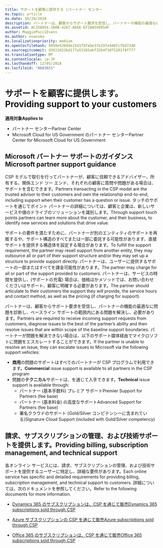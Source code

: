 ```yaml
---
title: サポートを顧客に提供する |パートナー センター
ms.topic: article
ms.date: 10/29/2018
description: パートナーは、顧客からサポート要求を受信し、パートナーの機能の最適なに問題を診断し、ベースライン サポートの範囲内にある問題を解決し、必要があります。
ms.assetid: AC358854-1B0B-4267-A66E-EF28A549954F
author: MaggiePucciEvans
ms.author: evansma
ms.localizationpriority: medium
ms.openlocfilehash: 5050e4269de15d1f0fabe37e297e440fcfbd73d8
ms.sourcegitcommit: d3613d23bd177a53381ebf32b4f1075201f8f7f7
ms.translationtype: MT
ms.contentlocale: ja-JP
ms.lasthandoff: 12/05/2018
ms.locfileid: "8683651"
---
```

# <a name="providing-support-to-your-customers"></a><span data-ttu-id="a211d-103">サポートを顧客に提供します。</span><span class="sxs-lookup"><span data-stu-id="a211d-103">Providing support to your customers</span></span>

**<span data-ttu-id="a211d-104">適用対象</span><span class="sxs-lookup"><span data-stu-id="a211d-104">Applies to</span></span>**

-  <span data-ttu-id="a211d-105">パートナー センター</span><span class="sxs-lookup"><span data-stu-id="a211d-105">Partner Center</span></span>
-  <span data-ttu-id="a211d-106">Microsoft Cloud for US Government のパートナー センター</span><span class="sxs-lookup"><span data-stu-id="a211d-106">Partner Center for Microsoft Cloud for US Government</span></span>


## <a name="microsoft-partner-support-guidance"></a><span data-ttu-id="a211d-107">Microsoft パートナー サポートのガイダンス</span><span class="sxs-lookup"><span data-stu-id="a211d-107">Microsoft partner support guidance</span></span>

<span data-ttu-id="a211d-108">CSP モデルで取引を行ってパートナーが、顧客に信頼できるアドバイザー、所有する、関係エンド ツー エンド、それぞれの顧客に質問や問題がある場合は、サポートを含むできます。</span><span class="sxs-lookup"><span data-stu-id="a211d-108">Partners transacting in the CSP model are the trusted advisor to their customers and own the relationship end-to-end, including support when their customer has a question or issue.</span></span> <span data-ttu-id="a211d-109">タッチのサポートを通じてポイント パートナーの詳細については、顧客と企業は、新しいサービスや値のドライブのソリューションを識別します。</span><span class="sxs-lookup"><span data-stu-id="a211d-109">Through support touch points partners can learn more about the customer, and their business, to identify new services and solutions that drive value.</span></span>

<span data-ttu-id="a211d-110">サポートの要件を満たすために、パートナーが別のエンティティのサポートを再販するや、サポート構造のすべてまたは一部に委託する可能性があります、直接サポートを提供する構造体を設定する場合があります。</span><span class="sxs-lookup"><span data-stu-id="a211d-110">To fulfill the support requirement, the partner may resell support from another entity, they may outsource all or part of their support structure and/or they may set up a structure to provide support directly.</span></span>  <span data-ttu-id="a211d-111">パートナーは、ユーザーに提供するサポートの一部またはすべてを課金可能性があります。</span><span class="sxs-lookup"><span data-stu-id="a211d-111">The partner may charge for all or part of the support provided to customers.</span></span> <span data-ttu-id="a211d-112">パートナーは、サービスの時間を提供し、(サポートの充電) 場合は、価格ほかメソッドでは、お問い合わせくださいはサポート、顧客に明確する必要があります。</span><span class="sxs-lookup"><span data-stu-id="a211d-112">The partner should articulate to their customers the support they will provide, the service hours and contact method, as well as the pricing (if charging for support).</span></span> 

<span data-ttu-id="a211d-113">パートナーは、顧客からサポート要求を受信し、パートナーの機能の最適なに問題を診断し、ベースライン サポートの範囲内にある問題を解決し、必要があります。</span><span class="sxs-lookup"><span data-stu-id="a211d-113">Partners are required to receive incoming support requests from customers, diagnose issues to the best of the partner’s ability and then resolve issues that are within scope of the baseline support boundaries.</span></span> <span data-ttu-id="a211d-114">パートナーが問題を解決できない場合は、以下のサポート媒体経由でマイクロソフトに問題をエスカレートすることができます。</span><span class="sxs-lookup"><span data-stu-id="a211d-114">If the partner is unable to resolve an issue, they can escalate issues to Microsoft via the following support vehicles:</span></span>

- <span data-ttu-id="a211d-115">**商用**の問題のサポートはすべてのパートナーが CSP プログラムで利用できます。</span><span class="sxs-lookup"><span data-stu-id="a211d-115">**Commercial** issue support is available to all partners in the CSP program</span></span>
-   <span data-ttu-id="a211d-116">問題の**テクニカル**サポートは、を通じて入手できます。</span><span class="sxs-lookup"><span data-stu-id="a211d-116">**Technical** issue support is available through:</span></span>
    -   <span data-ttu-id="a211d-117">パートナー (基本手数料) プレミア サポート</span><span class="sxs-lookup"><span data-stu-id="a211d-117">Premier Support for Partners (fee base)</span></span>
    -   <span data-ttu-id="a211d-118">パートナー (基本料金) の高度なサポート</span><span class="sxs-lookup"><span data-stu-id="a211d-118">Advanced Support for Partners (fee base)</span></span>
    -   <span data-ttu-id="a211d-119">署名クラウドのサポート (Gold/Silver コンピテンシーに含まれている)</span><span class="sxs-lookup"><span data-stu-id="a211d-119">Signature Cloud Support (included with Gold/Silver competency)</span></span>

## <a name="providing-billing-subscription-management-and-technical-support"></a><span data-ttu-id="a211d-120">請求、サブスクリプションの管理、および技術サポートを提供します。</span><span class="sxs-lookup"><span data-stu-id="a211d-120">Providing billing, subscription management, and technical support</span></span> 

<span data-ttu-id="a211d-121">各オンライン サービスには、請求、サブスクリプションの管理、および技術サポートを提供するユーザーに特定し、詳細な要件があります。</span><span class="sxs-lookup"><span data-stu-id="a211d-121">Each online service has specific and detailed requirements for providing billing, subscription management, and technical support to customers.</span></span> <span data-ttu-id="a211d-122">詳細については、次のドキュメントを参照してください。</span><span class="sxs-lookup"><span data-stu-id="a211d-122">Refer to the following documents for more information.</span></span>

-   [<span data-ttu-id="a211d-123">Dynamics 365 のサブスクリプションは、CSP を通じて販売</span><span class="sxs-lookup"><span data-stu-id="a211d-123">Dynamics 365 subscriptions sold through CSP</span></span>](https://www.microsoftpartnercommunity.com/t5/CSP/Microsoft-Partner-Support-Guidance/m-p/5262#M30)

-   [<span data-ttu-id="a211d-124">Azure サブスクリプションの CSP を通じて販売</span><span class="sxs-lookup"><span data-stu-id="a211d-124">Azure subscriptions sold through CSP</span></span>](https://www.microsoftpartnercommunity.com/t5/CSP/Microsoft-Partner-Support-Guidance/m-p/5263#M31)

-   [<span data-ttu-id="a211d-125">Office 365 のサブスクリプションは、CSP を通じて販売</span><span class="sxs-lookup"><span data-stu-id="a211d-125">Office 365 subscriptions sold through CSP</span></span>](https://www.microsoftpartnercommunity.com/t5/CSP/Microsoft-Partner-Support-Guidance/m-p/5264#M32)



 

 



